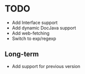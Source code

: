 TODO
====
* Add Interface support
* Add dynamic DocJava support
* Add web-fetching
* Switch to exp/regexp

Long-term
---------
* Add support for previous version
